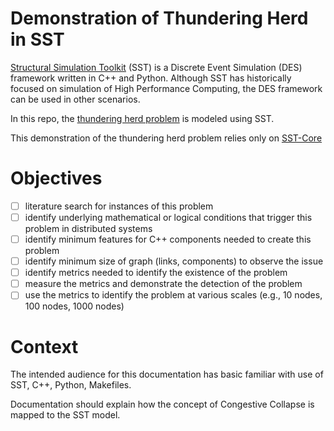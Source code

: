 # Demonstration of Thundering Herd in SST 

[Structural Simulation Toolkit](https://sst-simulator.org/) (SST) is a Discrete Event Simulation (DES) framework written in C++ and Python. Although SST has historically focused on simulation of High Performance Computing, the DES framework can be used in other scenarios. 

In this repo, the [thundering herd problem](https://en.wikipedia.org/wiki/Thundering_herd_problem) is modeled using SST. 


This demonstration of the thundering herd problem relies only on [SST-Core](https://github.com/sstsimulator/sst-core)


# Objectives
- [ ] literature search for instances of this problem
- [ ] identify underlying mathematical or logical conditions that trigger this problem in distributed systems
- [ ] identify minimum features for C++ components needed to create this problem
- [ ] identify minimum size of graph (links, components) to observe the issue
- [ ] identify metrics needed to identify the existence of the problem
- [ ] measure the metrics and demonstrate the detection of the problem
- [ ] use the metrics to identify the problem at various scales (e.g., 10 nodes, 100 nodes, 1000 nodes)

# Context

The intended audience for this documentation has basic familiar with use of SST, C++, Python, Makefiles.

Documentation should explain how the concept of Congestive Collapse is mapped to the SST model.
